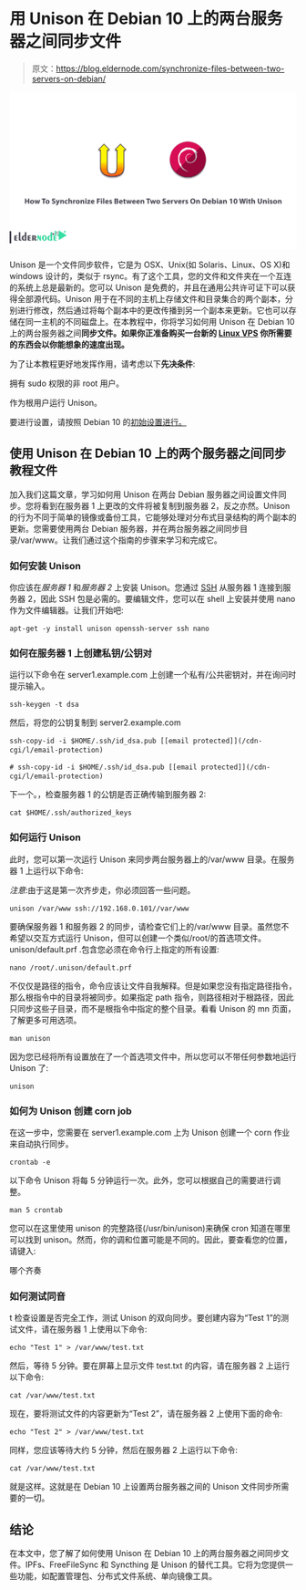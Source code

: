 # 用 Unison 在 Debian 10 上的两台服务器之间同步文件

> 原文：<https://blog.eldernode.com/synchronize-files-between-two-servers-on-debian/>

![How To Synchronize Files Between Two Servers On Debian 10 With Unison](img/36a16d932df735b00963d12987c39702.png)

Unison 是一个文件同步软件，它是为 OSX、Unix(如 Solaris、Linux、OS X)和 windows 设计的，类似于 rsync。有了这个工具，您的文件和文件夹在一个互连的系统上总是最新的。您可以 Unison 是免费的，并且在通用公共许可证下可以获得全部源代码。Unison 用于在不同的主机上存储文件和目录集合的两个副本，分别进行修改，然后通过将每个副本中的更改传播到另一个副本来更新。它也可以存储在同一主机的不同磁盘上。在本教程中，你将学习如何用 Unison 在 Debian 10 上的两台服务器之间**同步文件。如果你正准备购买一台新的 [Linux VPS](https://eldernode.com/linux-vps/) 你所需要的东西会以你能想象的速度出现。**

为了让本教程更好地发挥作用，请考虑以下**先决条件**:

拥有 sudo 权限的非 root 用户。

作为根用户运行 Unison。

要进行设置，请按照 Debian 10 的[初始设置进行。](https://blog.eldernode.com/initial-setup-with-debian-10/)

## 使用 Unison 在 Debian 10 上的两个服务器之间同步教程文件

加入我们这篇文章，学习如何用 Unison 在两台 Debian 服务器之间设置文件同步。您将看到在服务器 1 上更改的文件将被复制到服务器 2，反之亦然。Unison 的行为不同于简单的镜像或备份工具，它能够处理对分布式目录结构的两个副本的更新。您需要使用两台 Debian 服务器，并在两台服务器之间同步目录/var/www。让我们通过这个指南的步骤来学习和完成它。

### 如何安装 Unison

你应该在*服务器 1* 和*服务器 2* 上安装 Unison。您通过 [SSH](https://blog.eldernode.com/ssh-keys-debian-10/) 从服务器 1 连接到服务器 2，因此 SSH 包是必需的。要编辑文件，您可以在 shell 上安装并使用 nano 作为文件编辑器。让我们开始吧:

```
apt-get -y install unison openssh-server ssh nano
```

### 如何在服务器 1 上创建私钥/公钥对

运行以下命令在 server1.example.com 上创建一个私有/公共密钥对，并在询问时提示输入。

```
ssh-keygen -t dsa
```

然后，将您的公钥复制到 server2.example.com

```
ssh-copy-id -i $HOME/.ssh/id_dsa.pub [[email protected]](/cdn-cgi/l/email-protection)
```

```
# ssh-copy-id -i $HOME/.ssh/id_dsa.pub [[email protected]](/cdn-cgi/l/email-protection)
```

下一个。，检查服务器 1 的公钥是否正确传输到服务器 2:

```
cat $HOME/.ssh/authorized_keys
```

### 如何运行 Unison

此时，您可以第一次运行 Unison 来同步两台服务器上的/var/www 目录。在服务器 1 上运行以下命令:

*注意*:由于这是第一次齐步走，你必须回答一些问题。

```
unison /var/www ssh://192.168.0.101//var/www
```

要确保服务器 1 和服务器 2 的同步，请检查它们上的/var/www 目录。虽然您不希望以交互方式运行 Unison，但可以创建一个类似/root/的首选项文件。unison/default.prf .包含您必须在命令行上指定的所有设置:

```
nano /root/.unison/default.prf
```

不仅仅是路径的指令，命令应该让文件自我解释。但是如果您没有指定路径指令，那么根指令中的目录将被同步。如果指定 path 指令，则路径相对于根路径，因此只同步这些子目录，而不是根指令中指定的整个目录。看看 Unison 的 mn 页面，了解更多可用选项。

```
man unison
```

因为您已经将所有设置放在了一个首选项文件中，所以您可以不带任何参数地运行 Unison 了:

```
unison
```

### 如何为 Unison 创建 corn job

在这一步中，您需要在 server1.example.com 上为 Unison 创建一个 corn 作业来自动执行同步。

```
crontab -e
```

以下命令 Unison 将每 5 分钟运行一次。此外，您可以根据自己的需要进行调整。

```
man 5 crontab
```

您可以在这里使用 unison 的完整路径(/usr/bin/unison)来确保 cron 知道在哪里可以找到 unison。然而，你的调和位置可能是不同的。因此，要查看您的位置，请键入:

哪个齐奏

### 如何测试同音

t 检查设置是否完全工作，测试 Unison 的双向同步。要创建内容为“Test 1”的测试文件，请在服务器 1 上使用以下命令:

```
echo "Test 1" > /var/www/test.txt
```

然后，等待 5 分钟。要在屏幕上显示文件 test.txt 的内容，请在服务器 2 上运行以下命令:

```
cat /var/www/test.txt
```

现在，要将测试文件的内容更新为“Test 2”，请在服务器 2 上使用下面的命令:

```
echo "Test 2" > /var/www/test.txt
```

同样，您应该等待大约 5 分钟，然后在服务器 2 上运行以下命令:

```
cat /var/www/test.txt
```

就是这样。这就是在 Debian 10 上设置两台服务器之间的 Unison 文件同步所需要的一切。

## 结论

在本文中，您了解了如何使用 Unison 在 Debian 10 上的两台服务器之间同步文件。IPFs、FreeFileSync 和 Syncthing 是 Unison 的替代工具。它将为您提供一些功能，如配置管理包、分布式文件系统、单向镜像工具。